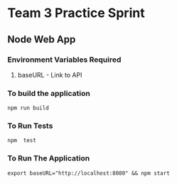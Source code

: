# Team 3 Practice Sprint

## Node Web App

### Environment Variables Required
1. baseURL - Link to API

### To build the application

```
npm run build
```

### To Run Tests
```
npm  test
```

### To Run The Application
```
export baseURL="http://localhost:8080" && npm start
```
